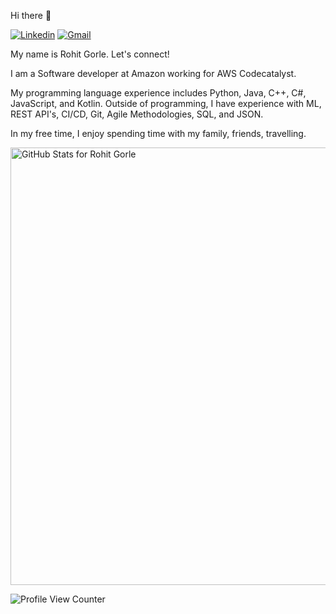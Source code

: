 Hi there 👋

[![Linkedin](https://img.shields.io/badge/-rohitgorle-blue&?logo=linkedin&color=blue&?link=https://www.linkedin.com/in/rohitgorle&link=https://www.linkedin.com/in/rohitgorle)](https://www.linkedin.com/in/rohitgorle) [![Gmail](https://img.shields.io/badge/-g17rohit-blue&?logo=gmail&logoColor=white&color=D14836&?link=mailto:g17rohit@gmail.com&link=mailto:g17rohit@gmail.com)](mailto:g17rohit@gmail.com)

My name is Rohit Gorle. Let's connect!

I am a Software developer at Amazon working for AWS Codecatalyst.

My programming language experience includes Python, Java, C++, C#, JavaScript, and Kotlin. Outside of programming, I have experience with ML, REST API's, CI/CD, Git, Agile Methodologies, SQL, and JSON.

In my free time, I enjoy spending time with my family, friends, travelling.

<img src="https://github-readme-stats.vercel.app/api?username=rohit-gorle&show_icons=true&include_all_commits=true&count_private=true&theme=jolly&layout=compact" alt="GitHub Stats for Rohit Gorle" width="700">

![Profile View Counter](https://komarev.com/ghpvc/?username=rohit-gorle&color=blue&label=Profile+Views)

<!-- [![GitHub Streak](https://github-readme-streak-stats.herokuapp.com?user=gannaramu&theme=synthwave)](https://git.io/streak-stats)

<img src="https://github.com/rohit-gorle/rohit-gorle/blob/master/Animation4.gif" width="700"> -->
